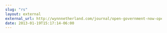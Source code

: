 ```yaml
---
slug: "rs"
layout: external
external_url: http://wynnnetherland.com/journal/open-government-now-open-source
date: 2013-01-19T15:17:14-06:00
---
```


